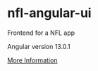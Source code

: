 # nfl-angular-ui
Frontend for a NFL app

Angular version 13.0.1

[More Information](https://github.com/cgressang/meta-nfl-la)